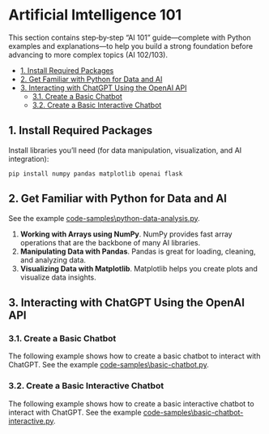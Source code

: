 # Artificial Imtelligence 101  <!-- omit from toc -->

This section contains step‐by‐step “AI 101” guide—complete with Python examples and explanations—to help you build a strong foundation before advancing to more complex topics (AI 102/103).

- [1. Install Required Packages](#1-install-required-packages)
- [2. Get Familiar with Python for Data and AI](#2-get-familiar-with-python-for-data-and-ai)
- [3. Interacting with ChatGPT Using the OpenAI API](#3-interacting-with-chatgpt-using-the-openai-api)
  - [3.1. Create a Basic Chatbot](#31-create-a-basic-chatbot)
  - [3.2. Create a Basic Interactive Chatbot](#32-create-a-basic-interactive-chatbot)



## 1. Install Required Packages

Install libraries you’ll need (for data manipulation, visualization, and AI integration):

    pip install numpy pandas matplotlib openai flask

## 2. Get Familiar with Python for Data and AI

See the example [code-samples\python-data-analysis.py](code-samples\python-data-analysis.py).

1. **Working with Arrays using NumPy**. NumPy provides fast array operations that are the backbone of many AI libraries. 
1. **Manipulating Data with Pandas**. Pandas is great for loading, cleaning, and analyzing data. 
1. **Visualizing Data with Matplotlib**. Matplotlib helps you create plots and visualize data insights.

## 3. Interacting with ChatGPT Using the OpenAI API 

### 3.1. Create a Basic Chatbot

The following example shows how to create a basic chatbot to interact with ChatGPT. See the example [code-samples\basic-chatbot.py](code-samples\basic-chatbot.py).

### 3.2. Create a Basic Interactive Chatbot

The following example shows how to create a basic interactive chatbot to interact with ChatGPT. See the example [code-samples\basic-chatbot-interactive.py](code-samples\basic-chatbot-interactive.py).

